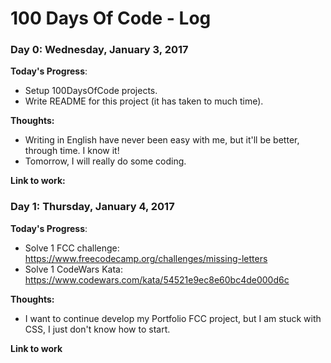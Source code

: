 # 100 Days Of Code - Log

### Day 0: Wednesday, January 3, 2017

**Today's Progress**:
* Setup 100DaysOfCode projects.
* Write README for this project (it has taken to much time).

**Thoughts:**
* Writing in English have never been easy with me, but it'll be better, through time. I know it!
* Tomorrow, I will really do some coding.

**Link to work:**

### Day 1: Thursday, January 4, 2017

**Today's Progress**:
* Solve 1 FCC challenge: https://www.freecodecamp.org/challenges/missing-letters
* Solve 1 CodeWars Kata: https://www.codewars.com/kata/54521e9ec8e60bc4de000d6c

**Thoughts:**
* I want to continue develop my Portfolio FCC project, but I am stuck with CSS, I just don't know how to start.

**Link to work**
